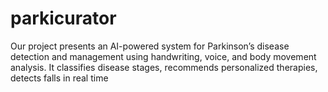 # parkicurator
Our project presents an AI-powered system for Parkinson’s disease detection and management using handwriting, voice, and body movement analysis. It classifies disease stages, recommends personalized therapies, detects falls in real time
